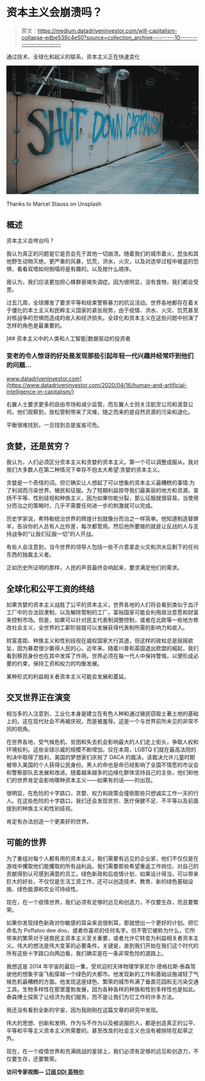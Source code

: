 # 资本主义会崩溃吗？

> 原文：<https://medium.datadriveninvestor.com/will-capitalism-collapse-edbe539c4e50?source=collection_archive---------10----------------------->

通过技术、全球化和起义的联系，资本主义正在快速变化

![](img/84ea462e03d7644bb7a57657a9b2d2fd.png)

Thanks to Marcel Stauss on Unsplash

## 概述

资本主义会垮台吗？

我认为真正的问题是它是否会先于其他一切崩溃。随着我们的城市着火，昆虫和其他野生动物灭绝，更严重的风暴，饥荒，洪水，火灾，以及对选举过程中被盗的恐惧，看看双塔如何倒塌将是有趣的。以及按什么顺序。

我认为，我们应该更加担心蜂群衰竭失调症。因为很明显，没有食物，我们都会受苦。

过去几周，全球爆发了要求平等和结束警察暴力的抗议活动。世界各地都存在着关于僵化的本土主义和民粹主义国家的紧张局势，由于疫情、洪水、火灾、饥荒甚至对核战争的恐惧而造成的收入和经济损失。全球化和资本主义在这些问题中扮演了怎样的角色是最重要的。

[](https://www.datadriveninvestor.com/2020/04/16/human-and-artificial-intelligence-in-capitalism/) [## 资本主义中的人类和人工智能|数据驱动的投资者

### 变老的令人惊讶的好处是发现那些引起年轻一代兴趣并经常吓到他们的问题…

www.datadriveninvestor.com](https://www.datadriveninvestor.com/2020/04/16/human-and-artificial-intelligence-in-capitalism/) 

右翼人士要求更多的自由市场和减少监管，而左翼人士则关注航空公司和波音公司。他们观察到，放松管制带来了灾难，随之而来的是自然资源的污染和退化。

平衡很难找到，一旦找到总是岌岌可危。

## 贪婪，还是贫穷？

我认为，人们必须区分资本主义和贪婪的资本主义。第一个可以调整成服从。我对我们大多数人在第二种情况下幸存不抱太大希望:贪婪的资本主义。

贪婪是一个奇怪的词。但它确实让人想起了可以想象的资本主义最糟糕的事情:为了利润而污染世界。殖民和征服。为了短期利益掠夺我们最美丽的地方和资源。宣扬不平等、性别歧视和种族主义，因为如果你能分裂，那么征服就很容易。当使用分而治之的策略时，几乎不需要任何进一步的刺激就可以完成。

历史学家说，希特勒统治世界的辉煌计划就像分而治之一样简单。他知道制造替罪羊，告诉你的人总有人比你差，每次都管用。然后他所要做的就是让反战的人与支持战争的“让我们征服一切”的人开战。

有些人会注意到，当今世界的领导人包括一些不介意拿走火灾和洪水后剩下的任何东西的独裁主义者。

正如历史所证明的那样，人民的声音最终会响起来，要求满足他们的需求。

## 全球化和公平工资的终结

如果贪婪的资本主义战胜了公平的资本主义，世界各地的人们将会看到类似于血汗工厂中的合法奴隶制，以及解除管制的工厂。富裕国家可能会利用政治意愿和财富来控制市场。但是，如果可以针对民主代表制调整控制，或者在北欧等一些地方修改社会主义，全世界的工薪阶层就可以发展获得代表制所需的影响力和收入。

财富差距、种族主义和性别歧视在威权国家大行其道，但这样的政权总是摇摇欲坠，因为暴君很少赢得人民的心。近年来，随着川普和英国退出欧盟的崛起，我们看到移民身份也在其中发挥了作用。世界必须在每一代人中保持警惕，以便形成必要的约束，保持工资和权力的均衡发展。

某种形式的利益相关者资本主义可能会发展和蔓延。

## 交叉世界正在演变

相当多的人注意到，工业化本身是建立在有色人种和通过殖民窃取土著土地的基础上的。这在现代社会不再被庆祝，而是被羞辱。这是一个与世界前所未见的非常不同的视角。

在世界各地，受气候危机、贫困和失去机会影响最大的人们走上街头，争取人权和环境权利。这些全球示威的规模不断增加。仅在本周，LGBTQ 们就在最高法院的判决中取得了胜利，美国的梦想家们庆祝了 DACA 的裁决，该裁决允许儿童时期被带入美国的个人获得公民身份。黑人的命也是命已经影响了全国不情愿的市议会和警察部队去发展和改进。随着越来越多的边缘化群体坚持自己的主张，他们和他们的世界肯定会影响哪种资本主义——如果有的话——的出现。

很明显，在危险的十字路口，贪婪、权力和政策会撞倒那些只想诚实工作一天的行人。在这些危险的十字路口，我们还会发现贫穷、医疗保健不足、不平等以及前面提到的种族主义和性别歧视。

肯定有办法创造一个更美好的世界。

## 可能的世界

为了重组对每个人都有用的资本主义，我们需要有远见的企业家，他们不仅仅是在游戏中攫取他们能攫取的所有战利品。我们需要那些希望重返工作岗位、对自己的贡献得到认可感到满意的员工。绿色新政和后疫情计划，如果设计得当，可以带来巨大的好处，不仅仅是生活工资工作，还可以创造技术、教育、新的绿色基础设施、绿色能源和农业可持续性。

现在，在一个疫情世界，我们必须有足够的远见和创造力，不仅要生存，而且要繁荣。

如果你发现绿色新政对你敏感的耳朵来说很刺耳，那就想出一个更好的计划。把它命名为 Poffaloo dee doo，或者你喜欢的任何名字。但不管它被称为什么，它所带来的繁荣对于拯救民主资本主义至关重要，或者允许它转变为利益相关者资本主义。伟大的想法是伟大变革的必要条件。关键是，直到我们开始在我们这个时代的所有这些十字路口向两边看，我们确实是在一条非常危险的道路上。

我想这是 2014 年宇宙的最后一集，受欢迎的天体物理学家尼尔·德格拉斯·泰森驾驶他的想象宇宙飞船穿越一个绿色的大都市。他发现新的工作和基础设施减轻了气候危机最糟糕的方面。他发现这座绿色、繁荣的城市布满了垂直花园和无污染交通工具。生物多样性在那里蓬勃发展，因为各种各样的种族和性别多样性也是如此。泰森博士探索了让经济为我们服务，而不是让我们为它工作的许多方法。

我还没有看到全新的宇宙，因为我刚刚在这篇文章的研究中发现。

伟大的思想、创新和发明、作为与不作为以及被说服的人，都是创造真正的公平、平等和平等主义资本主义所需要的。甚至改良的社会主义也没有被排除在起草之外。

现在，在一个疫情世界和充满挑战的星球上，我们必须有足够的远见和创造力，不仅要生存，还要繁荣。

**访问专家视图—** [**订阅 DDI 英特尔**](https://datadriveninvestor.com/ddi-intel)